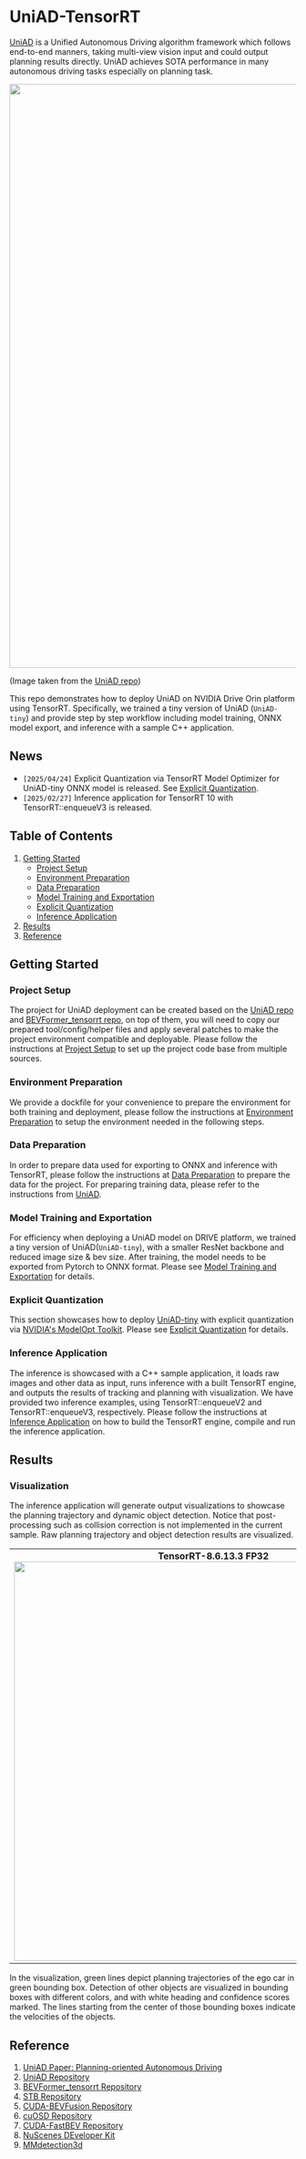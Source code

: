 # UniAD-TensorRT
[UniAD](https://arxiv.org/abs/2212.10156) is a Unified Autonomous Driving algorithm framework which follows end-to-end manners, taking multi-view vision input and could output planning results directly. UniAD achieves SOTA performance in many autonomous driving tasks especially on planning task. 

<img src="./assets/pipeline.png" width="1024">

(Image taken from the [UniAD repo](https://github.com/OpenDriveLab/UniAD/tree/main))

This repo demonstrates how to deploy UniAD on NVIDIA Drive Orin platform using TensorRT. Specifically, we trained a tiny version of UniAD (`UniAD-tiny`) and provide step by step workflow including model training, ONNX model export, and inference with a sample C++ application.

## News
- `[2025/04/24]` Explicit Quantization via TensorRT Model Optimizer for UniAD-tiny ONNX model is released. See [Explicit Quantization](./documents/explicit_quantization.md).
- `[2025/02/27]` Inference application for TensorRT 10 with TensorRT::enqueueV3 is released.

## Table of Contents
1. [Getting Started](#start)
   - [Project Setup](#proj_setup)
   - [Environment Preparation](#env_setup)
   - [Data Preparation](#data_prepare)
   - [Model Training and Exportation](#uniad_tiny_train_export)
   - [Explicit Quantization](#explicit_quantization)
   - [Inference Application](#inference_app)
2. [Results](#results)
3. [Reference](#ref)

## Getting Started <a name="start"></a>

### Project Setup <a name="proj_setup"></a>
The project for UniAD deployment can be created based on the [UniAD repo](https://github.com/OpenDriveLab/UniAD) and [BEVFormer_tensorrt repo](https://github.com/DerryHub/BEVFormer_tensorrt/tree/main), on top of them, you will need to copy our prepared tool/config/helper files and apply several patches to make the project environment compatible and deployable. Please follow the instructions at [Project Setup](./documents/proj_setup.md) to set up the project code base from multiple sources. 

### Environment Preparation <a name="env_setup"></a>
We provide a dockfile for your convenience to prepare the environment for both training and deployment, please follow the instructions at [Environment Preparation](./documents/env_prep.md) to setup the environment needed in the following steps.

### Data Preparation <a name="data_prepare"></a>
In order to prepare data used for exporting to ONNX and inference with TensorRT, please follow the instructions at [Data Preparation](./documents/data_prep.md) to prepare the data for the project. For preparing training data, please refer to the instructions from [UniAD](https://github.com/OpenDriveLab/UniAD/blob/main/docs/DATA_PREP.md).

### Model Training and Exportation <a name="uniad_tiny_train_export"></a>
For efficiency when deploying a UniAD model on DRIVE platform, we trained a tiny version of UniAD(`UniAD-tiny`), with a smaller ResNet backbone and reduced image size & bev size. After training, the model needs to be exported from Pytorch to ONNX format. Please see [Model Training and Exportation](./documents/train_export.md) for details.


### Explicit Quantization <a name="explicit_quantization"></a>
This section showcases how to deploy [UniAD-tiny](https://github.com/NVIDIA/DL4AGX/tree/master/AV-Solutions/uniad-trt) with explicit quantization via [NVIDIA's ModelOpt Toolkit](https://github.com/NVIDIA/TensorRT-Model-Optimizer). Please see [Explicit Quantization](./documents/explicit_quantization.md) for details.

### Inference Application <a name="inference_app"></a>

The inference is showcased with a C++ sample application, it loads raw images and other data as input, runs inference with a built TensorRT engine, and outputs the results of tracking and planning with visualization. We have provided two inference examples, using TensorRT::enqueueV2 and TensorRT::enqueueV3, respectively. Please follow the instructions at [Inference Application](./inference_app/README.md) on how to build the TensorRT engine, compile and run the inference application.


## Results <a name="results"></a>

### Visualization
The inference application will generate output visualizations to showcase the planning trajectory and dynamic object detection. Notice that post-processing such as collision correction is not implemented in the current sample. Raw planning trajectory and object detection results are visualized.


<table>
  <tr>
    <td align="center">
      <strong>TensorRT-8.6.13.3 FP32</strong><br>
      <img src="./assets/uniad-inference.gif" style="max-width:100%; width:700px">
    </td>
  </tr>
</table>

In the visualization, green lines depict planning trajectories of the ego car in green bounding box. Detection of other objects are visualized in bounding boxes with different colors, and with white heading and confidence scores marked. The lines starting from the center of those bounding boxes indicate the velocities of the objects. 

## Reference <a name="ref"></a>
1. [UniAD Paper: Planning-oriented Autonomous Driving](https://arxiv.org/abs/2212.10156)
2. [UniAD Repository](https://github.com/OpenDriveLab/UniAD/tree/main)
3. [BEVFormer_tensorrt Repository](https://github.com/DerryHub/BEVFormer_tensorrt/tree/main)
4. [STB Repository](https://github.com/nothings/stb/tree/master)
5. [CUDA-BEVFusion Repository](https://github.com/NVIDIA-AI-IOT/Lidar_AI_Solution/tree/master/CUDA-BEVFusion)
6. [cuOSD Repository](https://github.com/NVIDIA-AI-IOT/Lidar_AI_Solution/tree/master/libraries/cuOSD)
7. [CUDA-FastBEV Repository](https://github.com/Mandylove1993/CUDA-FastBEV/tree/main)
8. [NuScenes DEveloper Kit](https://github.com/nutonomy/nuscenes-devkit.git)
9. [MMdetection3d](https://github.com/open-mmlab/mmdetection3d)